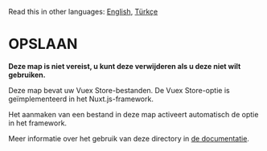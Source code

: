 Read this in other languages: [English](READMEen.md), [Türkçe](READMEtr.md)

# OPSLAAN

**Deze map is niet vereist, u kunt deze verwijderen als u deze niet wilt gebruiken.**

Deze map bevat uw Vuex Store-bestanden.
De Vuex Store-optie is geïmplementeerd in het Nuxt.js-framework.

Het aanmaken van een bestand in deze map activeert automatisch de optie in het framework.

Meer informatie over het gebruik van deze directory in [de documentatie](https://nuxtjs.org/guide/vuex-store).
